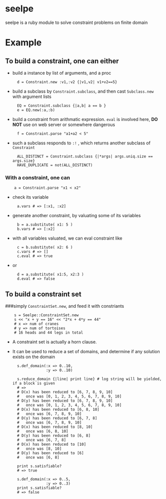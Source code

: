 # seelpe
seelpe is a ruby module to solve constraint problems on finite domain

# Example
## To build a constraint, one can either

* build a instance by list of arguments, and a proc

        d = Constraint.new :v1,:v2 {|v1,v2| v1+v2==5}

* build a subclass by `Constraint.subclass`, and then cast `Subclass.new` with argument lists

        EQ = Constraint.subclass {|a,b| a == b }
        e = EQ.new(:a,:b)

* build a constraint from arithmatic expression. `eval` is involved here, **DO NOT** use on web server or somewhere dangerous

        f = Constraint.parse "a1+a2 < 5"

* such a subclass responds to `:!` , which returns another subclass of `Constraint`

        ALL_DISTINCT = Constraint.subclass {|*args| args.uniq.size == args.size}
        HAVE_DUPLICATE = not(ALL_DISTINCT)

### With a constraint, one can

        a = Constraint.parse "x1 < x2"

* check its variable

        a.vars # => [:x1, :x2]

* generate another constraint, by valuating some of its variables

        b = a.substitute( x1: 5 )
        b.vars # => [:x2]

* with all variables valuated, we can eval constraint like

        c = b.substitute( x2: 6 )
        c.vars # => []
        c.eval # => true

* or

        d = a.substitute( x1:5, x2:3 )
        d.eval # => false

## To build a constraint set

###simply `ConstraintSet.new`, and feed it with constriants

        s = Seelpe::ConstraintSet.new
        s << "x + y == 16" << "2*x + 4*y == 44"
        # x => num of cranes
        # y => num of tortoises
        # 16 heads and 44 legs in total

* A constraint set is actually a horn clause.

* It can be used to reduce a set of domains, and determine if any solution exists on the domain

        s.def_domain(:x => 0..10,
                     :y => 0..10)

        s.reduce_domain {|line| print line} # log string will be yielded, if a block is given
        # =>
        # D(x) has been reduced to [6, 7, 8, 9, 10]
        #   once was [0, 1, 2, 3, 4, 5, 6, 7, 8, 9, 10]
        # D(y) has been reduced to [6, 7, 8, 9, 10]
        #   once was [0, 1, 2, 3, 4, 5, 6, 7, 8, 9, 10]
        # D(x) has been reduced to [6, 8, 10]
        #   once was [6, 7, 8, 9, 10]
        # D(y) has been reduced to [6, 7, 8]
        #   once was [6, 7, 8, 9, 10]
        # D(x) has been reduced to [8, 10]
        #   once was [6, 8, 10]
        # D(y) has been reduced to [6, 8]
        #   once was [6, 7, 8]
        # D(x) has been reduced to [10]
        #   once was [8, 10]
        # D(y) has been reduced to [6]
        #   once was [6, 8]

        print s.satisfiable?
        # => true

        s.def_domain(:x => 0..5,
                     :y => 0..3)
        print s.satisfiable?
        # => false

